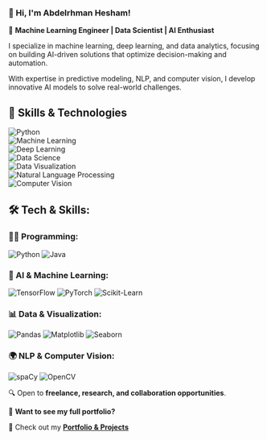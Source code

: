 ### **👋 Hi, I'm Abdelrhman Hesham!**

🚀 **Machine Learning Engineer | Data Scientist | AI Enthusiast**  

I specialize in machine learning, deep learning, and data analytics, focusing on building AI-driven solutions that optimize decision-making and automation. 

With expertise in predictive modeling, NLP, and computer vision, I develop innovative AI models to solve real-world challenges.


## 🚀 Skills & Technologies  


![Python](https://img.shields.io/badge/Python-3776AB?style=for-the-badge&logo=python&logoColor=white)  
![Machine Learning](https://img.shields.io/badge/Machine%20Learning-%23F7931A.svg?style=for-the-badge&logo=ml&logoColor=white)  
![Deep Learning](https://img.shields.io/badge/Deep%20Learning-%2300DDB3.svg?style=for-the-badge&logo=deeplearning&logoColor=white)  
![Data Science](https://img.shields.io/badge/Data%20Science-%234285F4.svg?style=for-the-badge&logo=datascience&logoColor=white)  
![Data Visualization](https://img.shields.io/badge/Data%20Visualization-%23FF5733.svg?style=for-the-badge&logo=dataviz&logoColor=white)  
![Natural Language Processing](https://img.shields.io/badge/NLP-%23009688.svg?style=for-the-badge&logo=nlp&logoColor=white)  
![Computer Vision](https://img.shields.io/badge/Computer%20Vision-%23008080.svg?style=for-the-badge&logo=computer-vision&logoColor=white)  

## 🛠️ Tech & Skills:
### 👨‍💻 Programming:
![Python](https://img.shields.io/badge/Python-FFD43B?style=flat&logo=python&logoColor=blue)
![Java](https://img.shields.io/badge/Java-007396?style=flat&logo=java&logoColor=white)

### 🤖 AI & Machine Learning:
![TensorFlow](https://img.shields.io/badge/TensorFlow-FF6F00?style=flat&logo=tensorflow&logoColor=white)
![PyTorch](https://img.shields.io/badge/PyTorch-EE4C2C?style=flat&logo=pytorch&logoColor=white)
![Scikit-Learn](https://img.shields.io/badge/Scikit--Learn-F7931E?style=flat&logo=scikit-learn&logoColor=white)

### 📊 Data & Visualization:
![Pandas](https://img.shields.io/badge/Pandas-150458?style=flat&logo=pandas&logoColor=white)
![Matplotlib](https://img.shields.io/badge/Matplotlib-008080?style=flat)
![Seaborn](https://img.shields.io/badge/Seaborn-FF6F00?style=flat)

### 🌍 NLP & Computer Vision:
![spaCy](https://img.shields.io/badge/spaCy-09A3D5?style=flat)
![OpenCV](https://img.shields.io/badge/OpenCV-5C3EE8?style=flat&logo=opencv&logoColor=white)


🔍 Open to **freelance, research, and collaboration opportunities**.  

📂 **Want to see my full portfolio?**  

🔗 Check out my **[Portfolio & Projects](https://github.com/abdelrhmanhesham1/Portfolio)**  

